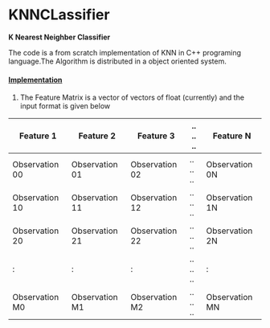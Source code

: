 # KNNCLassifier
<b>K Nearest Neighber Classifier </b>

The code is a from scratch implementation of KNN in C++ programing language.The Algorithm is distributed in a object oriented system.

<h4><u>Implementation</u></h6>

1. The Feature Matrix is a vector of vectors of float (currently) and the input format is given below

| Feature 1 | Feature 2 | Feature 3 |  .. .. .. | Feature N |
| --------- | --------- | --------- | --------- | --------- |
| Observation 00 | Observation 01 | Observation 02|  .. .. .. | Observation 0N |
| Observation 10 | Observation 11 | Observation 12|  .. .. .. | Observation 1N |
| Observation 20 | Observation 21 | Observation 22|  .. .. .. | Observation 2N |
| : | : | :|  .. .. .. | : |
| Observation M0 | Observation M1 | Observation M2|  .. .. .. | Observation MN |



